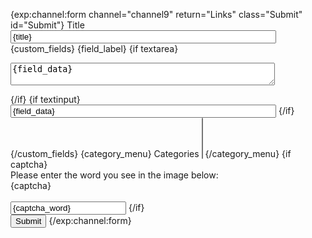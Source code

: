 {exp:channel:form channel="channel9" return="Links" class="Submit" id="Submit"}
<label for="title">Title</label>
<input type="text" name="title" id="title" value="{title}" size="50" maxlength="100" onkeyup="liveUrlTitle();" />
{custom_fields}
<label for="{field_name}">{field_label}</label>
{if textarea}
<textarea id="{field_name}" name="{field_name}" dir="{text_direction}" cols="50" rows="{rows}" onclick="setFieldName(this.name)">{field_data}</textarea>
{/if}
{if textinput}
<input type="text" dir="{text_direction}" id="{field_name}" name="{field_name}" value="{field_data}" maxlength="{maxlength}" size="50" onclick="setFieldName(this.name)" />
{/if}
{/custom_fields}
{category_menu}
<label for="categories">Categories</label>
<select name="category[]" id="categories" size="4">
{select_options}
</select>
{/category_menu}
{if captcha}
<br />
<label for="captcha">Please enter the word you see in the image below:</label>
<br />
{captcha}
<br /><br />
<input type="text" name="captcha" value="{captcha_word}" maxlength="20">
{/if}
<br />
<input type="submit" name="submit" value="Submit" />
{/exp:channel:form}
